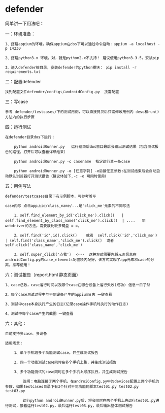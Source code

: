 # defender

简单讲一下用法吧：

一：环境准备：

    1、搭建appium的环境，确保appium在dos下可以通过命令启动：appium -a localhost -p 14230

    2、搭建python3.x 环境，对，就是python2.x不支持！ 建议使用python3.3.5，安装pip

    3、进入defender根目录，安装defender的python模块： pip install -r requirements.txt


二：配置defender

    找到配置文件defender/configs/androidConfig.py  按需配置

三：写case

    参考 defender/testcases/下的测试用例，可以直接拷贝后只需修改用例内 desc和run()方法内的执行步骤

四：运行测试

    在defender目录dos下运行：

        python androidRunner.py   运行结束后dos窗口最后会输出测试结果（包含测试报告的路径，打开后可以查看详细结果）

        python androidRunner.py -c casename  指定运行某一条case

		python androidRunner.py -o [任意字符] -o后接任意参数:在测试结束后会自动启动默认浏览器打开测试报告（建议体验下,-c -o 可同时使用）

		
五：用例写法

	defender/testcases目录下有示例脚本，可参考着写
	
	case内写 点击app上id/class_name/...是'click_me'元素的不同写法

		1、self.find_element_by_id('click_me').click()	|	self.find_element_by_class_name('click_me').click()  | ....   同webdriver的方法，需要敲比较多键盘 = =。
		
		2、self.find('id',id).click()	或者  self.click('id','click_me')   |	self.find('class_name','click_me').click()	或者	self.click('class_name','click_me')
		
		3、self.super_click('点我')  <---  这种方式需要先将元素信息在androidConfig.py的case_elements配置项内配好，该方式实现了app元素和case的分离，推荐使用！

六：测试报告（report.html 静态页面）

	1、case总数，case运行时间以及哪个case在哪台设备上运行失败(成功) 信息一目了然

	2、每个case测试过程中与不同设备产生的appium日志 一键查看
	
	3、测试中case本身执行产生的日志(记录case操作手机时执行的动作日志)
	
	4、测试中每个case产生的截图 一键查看
		
六：其他：

    目前支持多case、多设备
	
	适用场景：

		1、单个手机跑多个功能测试case，并生成测试报告

		2、同一个功能测试case同时在多个手机上跑，并生成测试报告

		3、多个功能测试的case同时在多个手机上顺序执行，并生成测试报告

			说明：电脑连接了两个手机，在androiConfig.py中的devices配置上两个手机的参数，如果testcases目录下有3个针对不同功能的脚本test01.py test02.py test03.py

			运行python androidRunner.py后，将会同时在两个手机上先运行test01.py进行测试，接着运行test02.py，最后运行test03.py，最后输出整体测试报告





